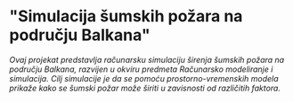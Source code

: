 # "Simulacija šumskih požara na području Balkana" 
<i>Ovaj projekat predstavlja računarsku simulaciju širenja šumskih požara na području Balkana, razvijen u okviru predmeta Računarsko modeliranje i simulacija. Cilj simulacije je da se pomoću prostorno-vremenskih modela prikaže kako se šumski požar može širiti u zavisnosti od različitih faktora.</i>
